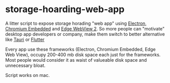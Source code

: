 # storage-hoarding-web-app

A litter script to expose storage horading "web app" using [Electron](https://github.com/electron/electron), [Chromium Embedded](https://github.com/chromiumembedded/cef) and [Edge WebView 2](https://developer.microsoft.com/en-us/microsoft-edge/webview2).
So more people can "motivate" desktop app developers or company, make them switch to better alternative like [Tauri](https://github.com/tauri-apps/tauri) or [Flutter](https://github.com/flutter/flutter)

Every app use these frameworks (Electron, Chromium Embedded, Edge Web View), occupy 200-400 mb disk space each just for the frameworks.
Most people would consider it as waist of valueable disk space and unnecessary bloat.

Script works on mac.
